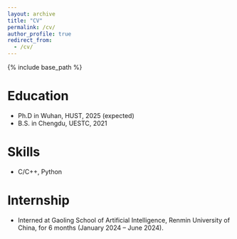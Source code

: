 ```yaml
---
layout: archive
title: "CV"
permalink: /cv/
author_profile: true
redirect_from: 
  - /cv/
---
```


{% include base_path %}

Education
======
* Ph.D in Wuhan, HUST, 2025 (expected)
* B.S. in Chengdu, UESTC, 2021


Skills
======
* C/C++, Python

Internship
======
* Interned at Gaoling School of Artificial Intelligence, Renmin University of China, for 6 months (January 2024 – June 2024).
